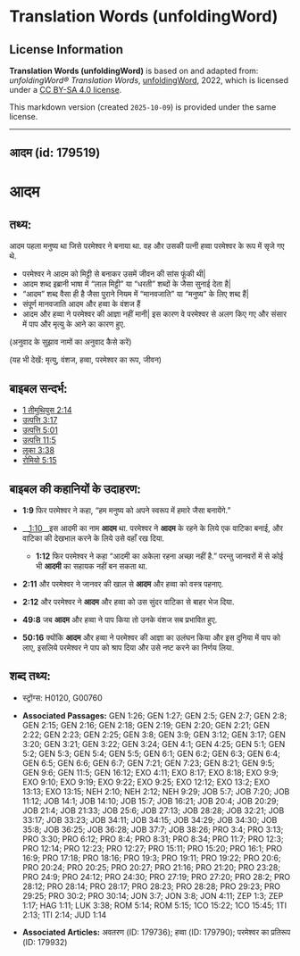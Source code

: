 # Translation Words (unfoldingWord)

## License Information

**Translation Words (unfoldingWord)** is based on and adapted from: _unfoldingWord® Translation Words_, [unfoldingWord](https://unfoldingword.org/utw), 2022, which is licensed under a [CC BY-SA 4.0 license](https://creativecommons.org/licenses/by-sa/4.0/legalcode.en).

This markdown version (created `2025-10-09`) is provided under the same license.



--------------------------------

## आदम (id: 179519)

आदम
===

तथ्य:
-----

आदम पहला मनुष्य था जिसे परमेश्वर ने बनाया था. वह और उसकी पत्नी हव्वा परमेश्वर के रूप में सृजे गए थे.

* परमेश्वर ने आदम को मिट्टी से बनाकर उसमें जीवन की सांस फूंकी थी\|
* आदम शब्द इब्रानी भाषा में “लाल मिट्टी” या “धरती” शब्दों के जैसा सुनाई देता है\|
* “आदम” शब्द वैसा ही है जैसा पुराने नियम में “मानवजाति” या “मनुष्य” के लिए शब्द हैं\|
* संपूर्ण मानवजाति आदम और हव्वा के वंशज हैं
* आदम और हव्वा ने परमेश्वर की आज्ञा नहीं मानी\| इस कारण वे परमेश्वर से अलग किए गए और संसार में पाप और मृत्यु के आने का कारण हुए.

(अनुवाद के सुझाव नामों का अनुवाद कैसे करें)

(यह भी देखें: मृत्यु, वंशज, हव्वा, परमेश्‍वर का रूप, जीवन)

बाइबल सन्दर्भ:
--------------

* [1 तीमुथियुस 2:14](https://ref.ly/1Tim0:0)
* [उत्पत्ति 3:17](https://ref.ly/Gen3:17)
* [उत्पत्ति 5:01](https://ref.ly/Gen5:1)
* [उत्पत्ति 11:5](https://ref.ly/Gen11:5)
* [लूका 3:38](https://ref.ly/Luke3:38)
* [रोमियो 5:15](https://ref.ly/Rom5:15)

बाइबल की कहानियों के उदाहरण:
----------------------------

* **1:9** फिर परमेश्वर ने कहा, “हम मनुष्य को अपने स्वरूप में हमारे जैसा बनायेंगे.”
* \_\_[1:10](rc://*/tn/help/obs/01/10)\_\_इस आदमी का नाम **आदम** था. परमेश्वर ने **आदम** के रहने के लिये एक वाटिका बनाई, और वाटिका की देखभाल करने के लिये उसे वहाँ रख दिया.

    + **1:12** फिर परमेश्वर ने कहा “आदमी का अकेला रहना अच्छा नहीं है.” परन्तु जानवरों में से कोई भी **आदमी** का सहायक नहीं बन सकता था.
* **2:11** और परमेश्वर ने जानवर की खाल से **आदम** और हव्वा को वस्त्र पहनाए.
* **2:12** और परमेश्वर ने **आदम** और हव्वा को उस सुंदर वाटिका से बाहर भेज दिया.
* **49:8** जब **आदम** और हव्वा ने पाप किया तो उनके वंशज सब प्रभावित हुए.
* **50:16** क्योंकि **आदम** और हव्वा ने परमेश्वर की आज्ञा का उलंघन किया और इस दुनिया में पाप को लाए, इसलिये परमेश्वर ने पाप को श्राप दिया और उसे नष्ट करने का निर्णय लिया.

शब्द तथ्य:
----------

* स्ट्रोंग्स: H0120, G00760

* **Associated Passages:** GEN 1:26; GEN 1:27; GEN 2:5; GEN 2:7; GEN 2:8; GEN 2:15; GEN 2:16; GEN 2:18; GEN 2:19; GEN 2:20; GEN 2:21; GEN 2:22; GEN 2:23; GEN 2:25; GEN 3:8; GEN 3:9; GEN 3:12; GEN 3:17; GEN 3:20; GEN 3:21; GEN 3:22; GEN 3:24; GEN 4:1; GEN 4:25; GEN 5:1; GEN 5:2; GEN 5:3; GEN 5:4; GEN 5:5; GEN 6:1; GEN 6:2; GEN 6:3; GEN 6:4; GEN 6:5; GEN 6:6; GEN 6:7; GEN 7:21; GEN 7:23; GEN 8:21; GEN 9:5; GEN 9:6; GEN 11:5; GEN 16:12; EXO 4:11; EXO 8:17; EXO 8:18; EXO 9:9; EXO 9:10; EXO 9:19; EXO 9:22; EXO 9:25; EXO 12:12; EXO 13:2; EXO 13:13; EXO 13:15; NEH 2:10; NEH 2:12; NEH 9:29; JOB 5:7; JOB 7:20; JOB 11:12; JOB 14:1; JOB 14:10; JOB 15:7; JOB 16:21; JOB 20:4; JOB 20:29; JOB 21:4; JOB 21:33; JOB 25:6; JOB 27:13; JOB 28:28; JOB 32:21; JOB 33:17; JOB 33:23; JOB 34:11; JOB 34:15; JOB 34:29; JOB 34:30; JOB 35:8; JOB 36:25; JOB 36:28; JOB 37:7; JOB 38:26; PRO 3:4; PRO 3:13; PRO 3:30; PRO 6:12; PRO 8:4; PRO 8:31; PRO 8:34; PRO 11:7; PRO 12:3; PRO 12:14; PRO 12:23; PRO 12:27; PRO 15:11; PRO 15:20; PRO 16:1; PRO 16:9; PRO 17:18; PRO 18:16; PRO 19:3; PRO 19:11; PRO 19:22; PRO 20:6; PRO 20:24; PRO 20:25; PRO 20:27; PRO 21:16; PRO 21:20; PRO 23:28; PRO 24:9; PRO 24:12; PRO 24:30; PRO 27:19; PRO 27:20; PRO 28:2; PRO 28:12; PRO 28:14; PRO 28:17; PRO 28:23; PRO 28:28; PRO 29:23; PRO 29:25; PRO 30:2; PRO 30:14; JON 3:7; JON 3:8; JON 4:11; ZEP 1:3; ZEP 1:17; HAG 1:11; LUK 3:38; ROM 5:14; ROM 5:15; 1CO 15:22; 1CO 15:45; 1TI 2:13; 1TI 2:14; JUD 1:14
* **Associated Articles:** अवतरण (ID: 179736); हव्वा (ID: 179790); परमेश्‍वर का प्रतिरूप (ID: 179932)

